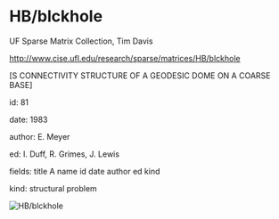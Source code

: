 # HB/blckhole

 UF Sparse Matrix Collection, Tim Davis

 http://www.cise.ufl.edu/research/sparse/matrices/HB/blckhole

 [S  CONNECTIVITY STRUCTURE OF A GEODESIC DOME ON A COARSE BASE]

 id: 81

 date: 1983

 author: E. Meyer

 ed: I. Duff, R. Grimes, J. Lewis

 fields: title A name id date author ed kind

 kind: structural problem

![HB/blckhole](http://www2.research.att.com/~yifanhu/GALLERY/GRAPHS/GIF_SMALL/HB@blckhole.gif)